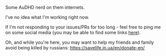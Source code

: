 Some AuDHD nerd on them internets.

I've no idea what I'm working right now.

If I'm not responding to your issues/PRs for too long - feel free to ping me on some social media (you may be able to find some links [here](https://imax.in.ua)).

Oh, and while you're here, you may want to help my friends and family avoid being killed by russians: https://savelife.in.ua/en/donate-en/
